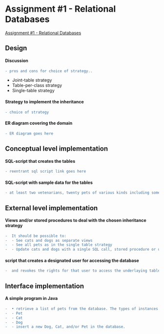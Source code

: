 # Assignment #1 - Relational Databases
[Assignment #1 - Relational Databases](01-relational-db.pdf)  

## Design  

#### Discussion
```diff
- pros and cons for choice of strategy..
``` 
- Joint-table strategy
- Table-per-class strategy
- Single-table strategy

#### Strategy to implement the inheritance
```diff
- choice of strategy
``` 

#### ER diagram covering the domain
```diff
- ER diagram goes here
``` 

## Conceptual level implementation

#### SQL-script that creates the tables
```diff
- reentrant sql script link goes here
``` 

####  SQL-script with sample data for the tables
```diff
- at least two vetenarians, twenty pets of various kinds including some that are neither cats nor dogs, and ten caretakers some with common pets. Also this script should be reentrant
``` 

## External level implementation

#### Views and/or stored procedures to deal with the chosen inheritance strategy

```diff
-  It should be possible to:
-  - See cats and dogs as separate views
-  - See all pets as in the single table strategy
-  - Update cats and dogs with a single SQL call, stored procedure or update on a view with a trigger.
``` 

####  script that creates a designated user for accessing the database
```diff
-  and revokes the rights for that user to access the underlaying tables, implementing the inheritance strategy.
``` 


## Interface implementation

####  A simple program in Java 
```diff
-  • retrieve a list of pets from the database. The types of instances of Pets in the list should reflect the actual type:
-  - Pet
-  - Cat
-  - Dog
-  - insert a new Dog, Cat, and/or Pet in the database.


``` 
